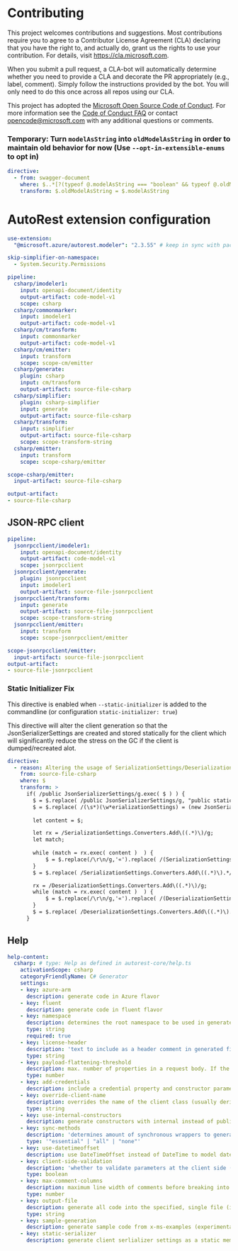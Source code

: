 
# Contributing

This project welcomes contributions and suggestions.  Most contributions require you to agree to a
Contributor License Agreement (CLA) declaring that you have the right to, and actually do, grant us
the rights to use your contribution. For details, visit https://cla.microsoft.com.

When you submit a pull request, a CLA-bot will automatically determine whether you need to provide
a CLA and decorate the PR appropriately (e.g., label, comment). Simply follow the instructions
provided by the bot. You will only need to do this once across all repos using our CLA.

This project has adopted the [Microsoft Open Source Code of Conduct](https://opensource.microsoft.com/codeofconduct/).
For more information see the [Code of Conduct FAQ](https://opensource.microsoft.com/codeofconduct/faq/) or
contact [opencode@microsoft.com](mailto:opencode@microsoft.com) with any additional questions or comments.

### Temporary: Turn `modelAsString` into `oldModelAsString` in order to maintain old behavior for now (Use `--opt-in-extensible-enums` to opt in)

``` yaml !$(opt-in-extensible-enums)
directive:
  - from: swagger-document
    where: $..*[?(typeof @.modelAsString === "boolean" && typeof @.oldModelAsString !== "boolean")]
    transform: $.oldModelAsString = $.modelAsString
```

# AutoRest extension configuration

``` yaml
use-extension:
  "@microsoft.azure/autorest.modeler": "2.3.55" # keep in sync with package.json's dev dependency in order to have meaningful tests

skip-simplifier-on-namespace: 
  - System.Security.Permissions

pipeline:
  csharp/imodeler1:
    input: openapi-document/identity
    output-artifact: code-model-v1
    scope: csharp
  csharp/commonmarker:
    input: imodeler1
    output-artifact: code-model-v1
  csharp/cm/transform:
    input: commonmarker
    output-artifact: code-model-v1
  csharp/cm/emitter:
    input: transform
    scope: scope-cm/emitter
  csharp/generate:
    plugin: csharp
    input: cm/transform
    output-artifact: source-file-csharp
  csharp/simplifier:
    plugin: csharp-simplifier
    input: generate
    output-artifact: source-file-csharp
  csharp/transform:
    input: simplifier
    output-artifact: source-file-csharp
    scope: scope-transform-string
  csharp/emitter:
    input: transform
    scope: scope-csharp/emitter

scope-csharp/emitter:
  input-artifact: source-file-csharp

output-artifact:
- source-file-csharp
```

## JSON-RPC client

``` yaml
pipeline:
  jsonrpcclient/imodeler1:
    input: openapi-document/identity
    output-artifact: code-model-v1
    scope: jsonrpcclient
  jsonrpcclient/generate:
    plugin: jsonrpcclient
    input: imodeler1
    output-artifact: source-file-jsonrpcclient
  jsonrpcclient/transform:
    input: generate
    output-artifact: source-file-jsonrpcclient
    scope: scope-transform-string
  jsonrpcclient/emitter:
    input: transform
    scope: scope-jsonrpcclient/emitter

scope-jsonrpcclient/emitter:
  input-artifact: source-file-jsonrpcclient
output-artifact:
- source-file-jsonrpcclient
```

### Static Initializer Fix
This directive is enabled when `--static-initializer` is added to the commandline (or configuration `static-initializer: true`)

This directive will alter the client generation so that the JsonSerializerSettings are created and stored statically for the client
which will significantly reduce the stress on the GC if the client is dumped/recreated alot.

``` yaml $(static-serializer)
directive: 
  - reason: Altering the usage of SerializationSettings/DeserializationSettings to use a static instance instead.
    from: source-file-csharp
    where: $
    transform: > 
      if( /public JsonSerializerSettings/g.exec( $ ) ) {
        $ = $.replace( /public JsonSerializerSettings/g, "public static JsonSerializerSettings" );
        $ = $.replace( /(\s*)(\w*erializationSettings) = (new JsonSerializerSettings)/g, "$1$2 = $2 ?? $3" );
        
        let content = $;

        let rx = /SerializationSettings.Converters.Add\((.*)\)/g;
        let match;
        
        while (match = rx.exec( content )  ) {
            $ = $.replace(/\r\n/g,'«').replace( /(SerializationSettings = SerializationSettings.*?Converters = new List<JsonConverter>.*?{.*?new.*?\))/m, `$1,\n                        ${match[1]}`).replace(/«/g,'\r\n' );
        }
        $ = $.replace( /SerializationSettings.Converters.Add\((.*)\).*/g , '');

        rx = /DeserializationSettings.Converters.Add\((.*)\)/g;
        while (match = rx.exec( content )  ) {
            $ = $.replace(/\r\n/g,'«').replace( /(DeserializationSettings = DeserializationSettings.*?Converters = new List<JsonConverter>.*?{.*?new.*?\))/m, `$1,\n                        ${match[1]}`).replace(/«/g,'\r\n' );
        }
        $ = $.replace( /DeserializationSettings.Converters.Add\((.*)\).*/g , '');
      } 
```



## Help

``` yaml
help-content:
  csharp: # type: Help as defined in autorest-core/help.ts
    activationScope: csharp
    categoryFriendlyName: C# Generator
    settings:
    - key: azure-arm
      description: generate code in Azure flavor
    - key: fluent
      description: generate code in fluent flavor
    - key: namespace
      description: determines the root namespace to be used in generated code
      type: string
      required: true
    - key: license-header
      description: 'text to include as a header comment in generated files (magic strings: MICROSOFT_MIT, MICROSOFT_APACHE, MICROSOFT_MIT_NO_VERSION, MICROSOFT_APACHE_NO_VERSION, MICROSOFT_MIT_NO_CODEGEN)'
      type: string
    - key: payload-flattening-threshold
      description: max. number of properties in a request body. If the number of properties in the request body is less than or equal to this value, these properties will be represented as individual method arguments instead
      type: number
    - key: add-credentials
      description: include a credential property and constructor parameter supporting different authentication behaviors
    - key: override-client-name
      description: overrides the name of the client class (usually derived from $.info.title)
      type: string
    - key: use-internal-constructors
      description: generate constructors with internal instead of public visibility (useful for convenience layers)
    - key: sync-methods
      description: 'determines amount of synchronous wrappers to generate; default: essential'
      type: '"essential" | "all" | "none"'
    - key: use-datetimeoffset
      description: use DateTimeOffset instead of DateTime to model date/time types
    - key: client-side-validation
      description: 'whether to validate parameters at the client side (according to OpenAPI definition) before making a request; default: true'
      type: boolean
    - key: max-comment-columns
      description: maximum line width of comments before breaking into a new line
      type: number
    - key: output-file
      description: generate all code into the specified, single file (instead of the usual folder structure)
      type: string
    - key: sample-generation
      description: generate sample code from x-ms-examples (experimental)
    - key: static-serializer
      description: generate client serlializer settings as a static member (experimental)
```
